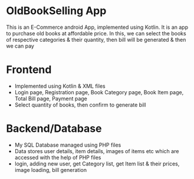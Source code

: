 # OldBookSelling App

This is an E-Commerce android App, implemented using Kotlin. It is an app to purchase old books at affordable price. In this, we can select the books of respective categories & their quantity, then bill will be generated & then we can pay

 
# Frontend

- Implemented using Kotlin & XML files
- Login page, Registration page, Book Category page, Book Item page, Total Bill page, Payment page
- Select quantity of books, then confirm to generate bill
  
  
# Backend/Database

- My SQL Database managed using PHP files
- Data stores user details, item details, images of items etc which are accessed with the help of PHP files
- login, adding new user, get Category list, get Item list & their prices, image loading, bill generation 
 
 


